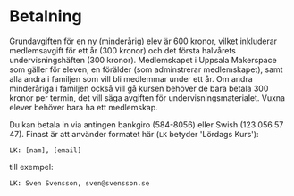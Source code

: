 # Betalning

Grundavgiften för en ny (minderårig) elev är 600 kronor, 
vilket inkluderar medlemsavgift för ett år (300 kronor) 
och det första halvårets undervisningshäften (300 kronor).
Medlemskapet i Uppsala Makerspace som gäller för eleven, 
en förälder (som adminstrerar medlemskapet), 
samt alla andra i familjen som vill bli medlemmar under ett år. 
Om andra minderåriga i familjen också vill gå kursen 
behöver de bara betala 300 kronor per termin, 
det vill säga avgiften för undervisningsmaterialet.
Vuxna elever behöver bara ha ett medlemskap.

Du kan betala in via antingen bankgiro (584-8056) eller Swish (123 056 57 47).
Finast är att använder formatet här (`LK` betyder 'Lördags Kurs'):

```
LK: [nam], [email]
```

till exempel:

```
LK: Sven Svensson, sven@svensson.se
```
